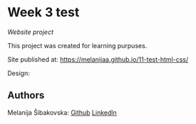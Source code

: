 # Week 3 test

_Website project_

This project was created for learning purpuses.

Site published at: https://melanijaa.github.io/11-test-html-css/

Design:

## Authors

Melanija Šibakovska: [Github](https://github.com/melanijaa) [Linkedln](https://www.linkedin.com/in/melanija-%C5%A1ibakovska-16a065234/)